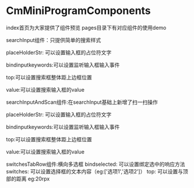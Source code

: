 # CmMiniProgramComponents

index首页为大家提供了组件预览
pages目录下有对应组件的使用demo

searchInput组件：只提供简单的搜索样式 

placeHolderStr: 可以设置输入框的占位符文字

bindinputkeywords:可以设置监听输入框输入事件

top:可以设置搜索框整体距上边框位置

value:可以设置搜索输入框的value



searchInputAndScan组件:在searchInput基础上新增了扫一扫操作

placeHolderStr: 可以设置输入框的占位符文字

bindinputkeywords:可以设置监听输入框输入事件

top:可以设置搜索框整体距上边框位置

value:可以设置搜索输入框的value


switchesTabRow组件:横向多选框
bindselected: 可以设置绑定选中的响应方法
switches: 可以设置选择框的文本内容（eg:['选项1','选项2']）
top: 可以设置与顶部的距离 eg:20rpx